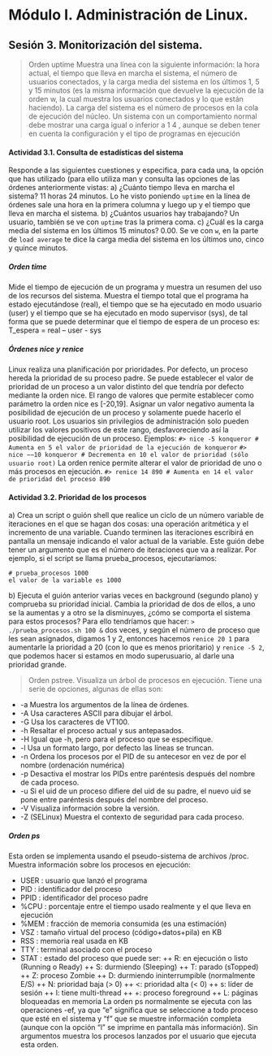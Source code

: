 # Módulo I. Administración de Linux.
## Sesión 3. Monitorización del sistema.
> Orden uptime
Muestra una línea con la siguiente información: la hora actual, el tiempo que lleva en marcha el
sistema, el número de usuarios conectados, y la carga media del sistema en los últimos 1, 5 y 15
minutos (es la misma información que devuelve la ejecución de la orden w, la cual muestra los
usuarios conectados y lo que están haciendo). La carga del sistema es el número de procesos en
la cola de ejecución del núcleo. Un sistema con un comportamiento normal debe mostrar una
carga igual o inferior a 1 4 , aunque se deben tener en cuenta la configuración y el tipo de
programas en ejecución

#### Actividad 3.1. Consulta de estadísticas del sistema
Responde a las siguientes cuestiones y especifica, para cada una, la opción que has utilizado
(para ello utiliza man y consulta las opciones de las órdenes anteriormente vistas:
a) ¿Cuánto tiempo lleva en marcha el sistema? 11 horas 24 minutos. Lo he visto poniendo `uptime` en la línea de órdenes sale una hora en la primera columna y luego up y el tiempo que lleva en marcha el sistema.
b) ¿Cuántos usuarios hay trabajando? Un usuario, también se ve con `uptime` tras la primera coma.
c) ¿Cuál es la carga media del sistema en los últimos 15 minutos? 0.00. Se ve con `w`, en la parte de `load average` te dice la carga media del sistema en los últimos uno, cinco y quince minutos.

##### Orden time
Mide el tiempo de ejecución de un programa y muestra un resumen del uso de los recursos del
sistema. Muestra el tiempo total que el programa ha estado ejecutándose (real), el tiempo que se
ha ejecutado en modo usuario (user) y el tiempo que se ha ejecutado en modo supervisor (sys),
de tal forma que se puede determinar que el tiempo de espera de un proceso es:
T_espera = real – user - sys

##### Órdenes nice y renice
Linux realiza una planificación por prioridades. Por defecto, un proceso hereda la prioridad de su
proceso padre. Se puede establecer el valor de prioridad de un proceso a un valor distinto del
que tendría por defecto mediante la orden nice. El rango de valores que permite establecer
como parámetro la orden nice es [-20,19]. Asignar un valor negativo aumenta la posibilidad de
ejecución de un proceso y solamente puede hacerlo el usuario root. Los usuarios sin privilegios
de administración solo pueden utilizar los valores positivos de este rango, desfavoreciendo así la
posibilidad de ejecución de un proceso. Ejemplos:
`#> nice -5 konqueror # Aumenta en 5 el valor de prioridad de la ejecución de konqueror`
`#> nice −−10 konqueror # Decrementa en 10 el valor de prioridad (sólo usuario root)`
La orden renice permite alterar el valor de prioridad de uno o más procesos en ejecución.
`#> renice 14 890 # Aumenta en 14 el valor de prioridad del proceso 890`

#### Actividad 3.2. Prioridad de los procesos
a) Crea un script o guión shell que realice un ciclo de un número variable de iteraciones en el
que se hagan dos cosas: una operación aritmética y el incremento de una variable. Cuando
terminen las iteraciones escribirá en pantalla un mensaje indicando el valor actual de la variable.
Este guión debe tener un argumento que es el número de iteraciones que va a realizar. Por
ejemplo, si el script se llama prueba_procesos, ejecutaríamos:
~~~
# prueba_procesos 1000
el valor de la variable es 1000
~~~
b) Ejecuta el guión anterior varias veces en background (segundo plano) y comprueba su
prioridad inicial. Cambia la prioridad de dos de ellos, a uno se la aumentas y a otro se la
disminuyes, ¿cómo se comporta el sistema para estos procesos? Para ello tendríamos que hacer:
`> ./prueba_procesos.sh 100 &` dos veces, y según el número de proceso que les sean asignados, digamos 1 y 2, entonces hacemos `renice 20 1` para aumentarle la prioridad a 20 (con lo que es menos prioritario) y `renice -5 2`, que podemos hacer si estamos en modo superusuario, al darle una prioridad grande.

> Orden pstree. Visualiza un árbol de procesos en ejecución. Tiene una serie de opciones, algunas de ellas son:
+ -a Muestra los argumentos de la línea de órdenes.
+ -A Usa caracteres ASCII para dibujar el árbol.
+ -G Usa los caracteres de VT100.
+ -h Resaltar el proceso actual y sus antepasados.
+ -H Igual que -h, pero para el proceso que se especifique.
+ -l Usa un formato largo, por defecto las líneas se truncan.
+ -n Ordena los procesos por el PID de su antecesor en vez de por el nombre (ordenación
numérica)
+ -p Desactiva el mostrar los PIDs entre paréntesis después del nombre de cada proceso.
+ -u Si el uid de un proceso difiere del uid de su padre, el nuevo uid se pone entre paréntesis después del nombre del proceso.
+ -V Visualiza información sobre la versión.
+ -Z (SELinux) Muestra el contexto de seguridad para cada proceso.

##### Orden ps
Esta orden se implementa usando el pseudo-sistema de archivos /proc. Muestra información
sobre los procesos en ejecución:
+ USER : usuario que lanzó el programa
+ PID : identificador del proceso
+ PPID : identificador del proceso padre
+ %CPU : porcentaje entre el tiempo usado realmente y el que lleva en ejecución
+ %MEM : fracción de memoria consumida (es una estimación)
+ VSZ : tamaño virtual del proceso (código+datos+pila) en KB
+ RSS : memoria real usada en KB
+ TTY : terminal asociado con el proceso
+ STAT : estado del proceso que puede ser:
      ++ R: en ejecución o listo (Running o Ready)
      ++ S: durmiendo (Sleeping)
      ++ T: parado (sTopped)
      ++ Z: proceso Zombie
      ++ D: durmiendo ininterrumpible (normalmente E/S)
      ++ N: prioridad baja (> 0)
      ++ <: prioridad alta (< 0)
      ++ s: líder de sesión
      ++ l: tiene multi-thread
      ++ +: proceso foreground
      ++ L: páginas bloqueadas en memoria
La orden ps normalmente se ejecuta con las operaciones -ef, ya que “e” significa que se
seleccione a todo proceso que esté en el sistema y “f” que se muestre información completa
(aunque con la opción “l” se imprime en pantalla más información). Sin argumentos muestra los
procesos lanzados por el usuario que ejecuta esta orden.
















>
